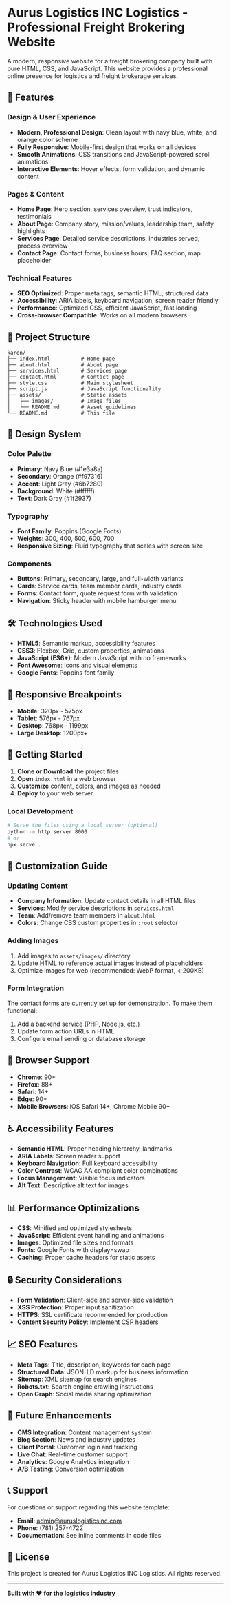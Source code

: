 # Aurus Logistics INC Logistics - Professional Freight Brokering Website

A modern, responsive website for a freight brokering company built with pure HTML, CSS, and JavaScript. This website provides a professional online presence for logistics and freight brokerage services.

## 🚀 Features

### Design & User Experience
- **Modern, Professional Design**: Clean layout with navy blue, white, and orange color scheme
- **Fully Responsive**: Mobile-first design that works on all devices
- **Smooth Animations**: CSS transitions and JavaScript-powered scroll animations
- **Interactive Elements**: Hover effects, form validation, and dynamic content

### Pages & Content
- **Home Page**: Hero section, services overview, trust indicators, testimonials
- **About Page**: Company story, mission/values, leadership team, safety highlights
- **Services Page**: Detailed service descriptions, industries served, process overview
- **Contact Page**: Contact forms, business hours, FAQ section, map placeholder

### Technical Features
- **SEO Optimized**: Proper meta tags, semantic HTML, structured data
- **Accessibility**: ARIA labels, keyboard navigation, screen reader friendly
- **Performance**: Optimized CSS, efficient JavaScript, fast loading
- **Cross-browser Compatible**: Works on all modern browsers

## 📁 Project Structure

```
karen/
├── index.html          # Home page
├── about.html          # About page
├── services.html       # Services page
├── contact.html        # Contact page
├── style.css           # Main stylesheet
├── script.js           # JavaScript functionality
├── assets/             # Static assets
│   ├── images/         # Image files
│   └── README.md       # Asset guidelines
└── README.md           # This file
```

## 🎨 Design System

### Color Palette
- **Primary**: Navy Blue (#1e3a8a)
- **Secondary**: Orange (#f97316)
- **Accent**: Light Gray (#6b7280)
- **Background**: White (#ffffff)
- **Text**: Dark Gray (#1f2937)

### Typography
- **Font Family**: Poppins (Google Fonts)
- **Weights**: 300, 400, 500, 600, 700
- **Responsive Sizing**: Fluid typography that scales with screen size

### Components
- **Buttons**: Primary, secondary, large, and full-width variants
- **Cards**: Service cards, team member cards, industry cards
- **Forms**: Contact form, quote request form with validation
- **Navigation**: Sticky header with mobile hamburger menu

## 🛠️ Technologies Used

- **HTML5**: Semantic markup, accessibility features
- **CSS3**: Flexbox, Grid, custom properties, animations
- **JavaScript (ES6+)**: Modern JavaScript with no frameworks
- **Font Awesome**: Icons and visual elements
- **Google Fonts**: Poppins font family

## 📱 Responsive Breakpoints

- **Mobile**: 320px - 575px
- **Tablet**: 576px - 767px
- **Desktop**: 768px - 1199px
- **Large Desktop**: 1200px+

## 🚀 Getting Started

1. **Clone or Download** the project files
2. **Open** `index.html` in a web browser
3. **Customize** content, colors, and images as needed
4. **Deploy** to your web server

### Local Development
```bash
# Serve the files using a local server (optional)
python -m http.server 8000
# or
npx serve .
```

## 📝 Customization Guide

### Updating Content
- **Company Information**: Update contact details in all HTML files
- **Services**: Modify service descriptions in `services.html`
- **Team**: Add/remove team members in `about.html`
- **Colors**: Change CSS custom properties in `:root` selector

### Adding Images
1. Add images to `assets/images/` directory
2. Update HTML to reference actual images instead of placeholders
3. Optimize images for web (recommended: WebP format, < 200KB)

### Form Integration
The contact forms are currently set up for demonstration. To make them functional:
1. Add a backend service (PHP, Node.js, etc.)
2. Update form action URLs in HTML
3. Configure email sending or database storage

## 🔧 Browser Support

- **Chrome**: 90+
- **Firefox**: 88+
- **Safari**: 14+
- **Edge**: 90+
- **Mobile Browsers**: iOS Safari 14+, Chrome Mobile 90+

## ♿ Accessibility Features

- **Semantic HTML**: Proper heading hierarchy, landmarks
- **ARIA Labels**: Screen reader support
- **Keyboard Navigation**: Full keyboard accessibility
- **Color Contrast**: WCAG AA compliant color combinations
- **Focus Management**: Visible focus indicators
- **Alt Text**: Descriptive alt text for images

## 📊 Performance Optimizations

- **CSS**: Minified and optimized stylesheets
- **JavaScript**: Efficient event handling and animations
- **Images**: Optimized file sizes and formats
- **Fonts**: Google Fonts with display=swap
- **Caching**: Proper cache headers for static assets

## 🔒 Security Considerations

- **Form Validation**: Client-side and server-side validation
- **XSS Protection**: Proper input sanitization
- **HTTPS**: SSL certificate recommended for production
- **Content Security Policy**: Implement CSP headers

## 📈 SEO Features

- **Meta Tags**: Title, description, keywords for each page
- **Structured Data**: JSON-LD markup for business information
- **Sitemap**: XML sitemap for search engines
- **Robots.txt**: Search engine crawling instructions
- **Open Graph**: Social media sharing optimization

## 🎯 Future Enhancements

- **CMS Integration**: Content management system
- **Blog Section**: News and industry updates
- **Client Portal**: Customer login and tracking
- **Live Chat**: Real-time customer support
- **Analytics**: Google Analytics integration
- **A/B Testing**: Conversion optimization

## 📞 Support

For questions or support regarding this website template:
- **Email**: admin@auruslogisticsinc.com
- **Phone**: (781) 257-4722
- **Documentation**: See inline comments in code files

## 📄 License

This project is created for Aurus Logistics INC Logistics. All rights reserved.

---

**Built with ❤️ for the logistics industry**